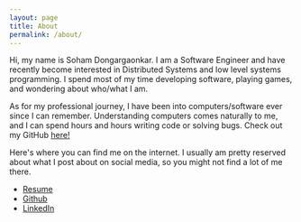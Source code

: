 ```yaml
---
layout: page
title: About
permalink: /about/
---
```

Hi, my name is Soham Dongargaonkar. I am a Software Engineer and have recently become interested in Distributed Systems and low level systems programming. I spend most of my time developing software, playing games, and wondering about who/what I am.

As for my professional journey, I have been into computers/software ever since I can remember. Understanding computers comes naturally to me, and I can spend hours and hours writing code or solving bugs. Check out my GitHub [here!](https://github.com/a3y3)

Here's where you can find me on the internet. I usually am pretty reserved about what I post about on social media, so you might not find a lot of me there.
<ul>
	<li><a target="_blank" href="https://github.com/a3y3/Resume/blob/master/Resume_Soham_Dongargaonkar.pdf">Resume</a></li>
	<li><a target="_blank" href="https://github.com/a3y3">Github</a></li>
	<li><a target="_blank" href="https://www.linkedin.com/in/soham-dongargaonkar/">LinkedIn</a></li>
</ul>
